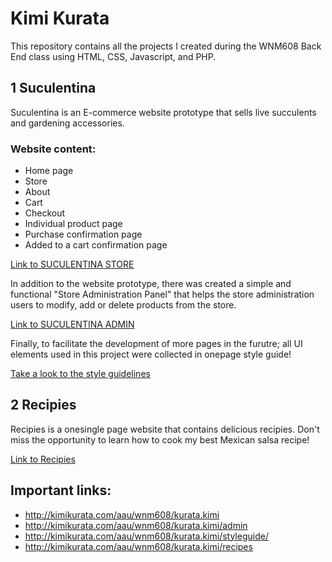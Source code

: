 # Kimi Kurata

This repository contains all the projects I created during the WNM608 Back End class using HTML, CSS, Javascript, and PHP.

## 1 Suculentina 
Suculentina is an E-commerce website prototype that sells live succulents and gardening accessories. 

### Website content: 
- Home page
- Store 
- About
- Cart
- Checkout
- Individual product page
- Purchase confirmation page
- Added to a cart confirmation page   

[Link to SUCULENTINA STORE](http://kimikurata.com/aau/wnm608/kurata.kimi)

In addition to the website prototype, there was created a simple and functional "Store Administration Panel" that helps the store administration users to modify, add or delete products from the store.

[Link to SUCULENTINA ADMIN](http://kimikurata.com/aau/wnm608/kurata.kimi/admin)

Finally, to facilitate the development of more pages in the furutre; all UI elements used in this project were collected in onepage style guide! 

[Take a look to the style guidelines](http://kimikurata.com/aau/wnm608/kurata.kimi/styleguide/)


## 2 Recipies 
Recipies is a onesingle page website that contains delicious recipies. Don't miss the opportunity to learn how to cook my best Mexican salsa recipe!

[Link to Recipies](http://kimikurata.com/aau/wnm608/kurata.kimi/styleguide/)



## Important links:

- http://kimikurata.com/aau/wnm608/kurata.kimi
- http://kimikurata.com/aau/wnm608/kurata.kimi/admin
- http://kimikurata.com/aau/wnm608/kurata.kimi/styleguide/
- http://kimikurata.com/aau/wnm608/kurata.kimi/recipes



